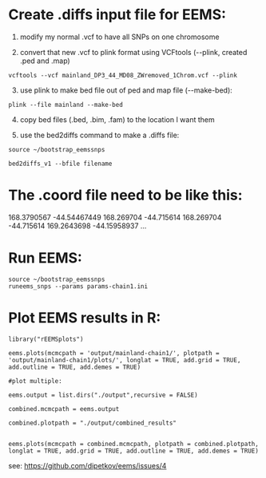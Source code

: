 #  Create .diffs input file for EEMS:

1. modify my normal .vcf to have all SNPs on one chromosome
	
2. convert that new .vcf to plink format using VCFtools (--plink, created .ped and .map)

```
vcftools --vcf mainland_DP3_44_MD08_ZWremoved_1Chrom.vcf --plink
```

3. use plink to make bed file out of ped and map file (--make-bed):

```
plink --file mainland --make-bed
```

4. copy bed files (.bed, .bim, .fam) to the location I want them 

5. use the bed2diffs command to make a .diffs file:

```
source ~/bootstrap_eemssnps 

bed2diffs_v1 --bfile filename
```

# The .coord file need to be like this:

168.3790567     -44.54467449
168.269704      -44.715614
168.269704      -44.715614
169.2643698     -44.15958937
...

# Run EEMS:

```
source ~/bootstrap_eemssnps 
runeems_snps --params params-chain1.ini 
```

# Plot EEMS results in R:

```{r}
library("rEEMSplots")

eems.plots(mcmcpath = 'output/mainland-chain1/', plotpath = 'output/mainland-chain1/plots/', longlat = TRUE, add.grid = TRUE, add.outline = TRUE, add.demes = TRUE)

#plot multiple:

eems.output = list.dirs("./output",recursive = FALSE)

combined.mcmcpath = eems.output

combined.plotpath = "./output/combined_results"


eems.plots(mcmcpath = combined.mcmcpath, plotpath = combined.plotpath, longlat = TRUE, add.grid = TRUE, add.outline = TRUE, add.demes = TRUE)
```

see: https://github.com/dipetkov/eems/issues/4
